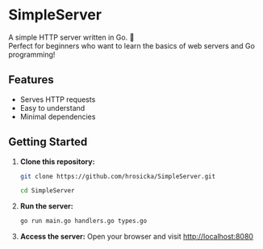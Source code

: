 # SimpleServer

A simple HTTP server written in Go. 🚀  
Perfect for beginners who want to learn the basics of web servers and Go programming!

## Features
- Serves HTTP requests
- Easy to understand
- Minimal dependencies


## Getting Started

1. **Clone this repository:**
   ```bash
   git clone https://github.com/hrosicka/SimpleServer.git
   ```
   ```bash
   cd SimpleServer
   ```
   
2. **Run the server:**
   ```bash
   go run main.go handlers.go types.go
   ```

3. **Access the server:**
   Open your browser and visit [http://localhost:8080](http://localhost:8080)
